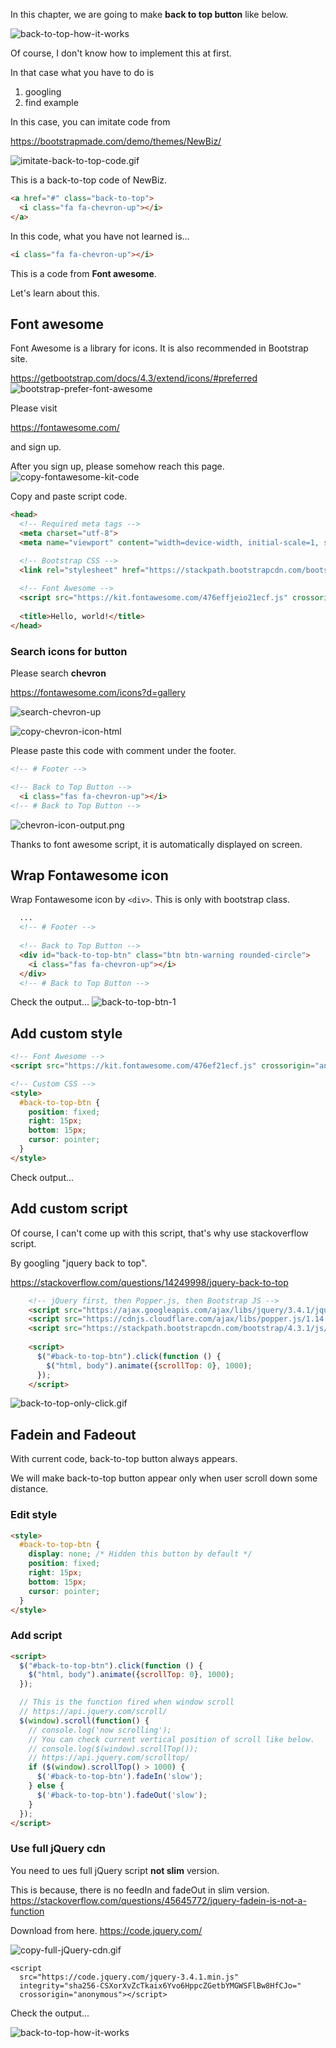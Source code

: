 In this chapter, we are going to make **back to top button** like below.

![back-to-top-how-it-works](https://storage.googleapis.com/coderhackers-assets/the-complete-webdev-with-rails-2020/combine-front-end-guide/back-to-top-how-it-works.gif)


Of course, I don't know how to implement this at first.

In that case what you have to do is

1. googling
2. find example

In this case, you can imitate code from

https://bootstrapmade.com/demo/themes/NewBiz/

![imitate-back-to-top-code.gif](https://storage.googleapis.com/coderhackers-assets/the-complete-webdev-with-rails-2020/combine-front-end-guide/imitate-back-to-top-code.gif)

This is a back-to-top code of NewBiz.
```html
<a href="#" class="back-to-top">
  <i class="fa fa-chevron-up"></i>
</a>
```

In this code, what you have not learned is...

```html
<i class="fa fa-chevron-up"></i>
```

This is a code from **Font awesome**.

Let's learn about this.

## Font awesome
Font Awesome is a library for icons. It is also recommended in Bootstrap site.

https://getbootstrap.com/docs/4.3/extend/icons/#preferred
![bootstrap-prefer-font-awesome](https://storage.googleapis.com/coderhackers-assets/the-complete-webdev-with-rails-2020/combine-front-end-guide/bootstrap-prefer-font-awesome.png)


Please visit

https://fontawesome.com/

and sign up.

After you sign up, please somehow reach this page.
![copy-fontawesome-kit-code](https://storage.googleapis.com/coderhackers-assets/the-complete-webdev-with-rails-2020/combine-front-end-guide/copy-fontawesome-kit-code.gif)

Copy and paste script code.

```html hl_lines="8 9"
<head>
  <!-- Required meta tags -->
  <meta charset="utf-8">
  <meta name="viewport" content="width=device-width, initial-scale=1, shrink-to-fit=no">

  <!-- Bootstrap CSS -->
  <link rel="stylesheet" href="https://stackpath.bootstrapcdn.com/bootstrap/4.3.1/css/bootstrap.min.css" integrity="sha384-ggOyR0iXCbMQv3Xipma34MD+dH/1fQ784/j6cY/iJTQUOhcWr7x9JvoRxT2MZw1T" crossorigin="anonymous">
  
  <!-- Font Awesome -->
  <script src="https://kit.fontawesome.com/476effjeio21ecf.js" crossorigin="anonymous"></script>
  
  <title>Hello, world!</title>
</head>
```

### Search icons for button

Please search **chevron**

https://fontawesome.com/icons?d=gallery

![search-chevron-up](https://storage.googleapis.com/coderhackers-assets/the-complete-webdev-with-rails-2020/combine-front-end-guide/search-chevron-up.png)

![copy-chevron-icon-html](https://storage.googleapis.com/coderhackers-assets/the-complete-webdev-with-rails-2020/combine-front-end-guide/copy-chevron-icon-html.gif)


Please paste this code with comment under the footer.
```html
<!-- # Footer -->

<!-- Back to Top Button -->
  <i class="fas fa-chevron-up"></i>
<!-- # Back to Top Button -->
```

![chevron-icon-output.png](https://storage.googleapis.com/coderhackers-assets/the-complete-webdev-with-rails-2020/combine-front-end-guide/chevron-icon-output.png)

Thanks to font awesome script, it is automatically displayed on screen.


## Wrap Fontawesome icon
Wrap Fontawesome icon by `<div>`. This is only with bootstrap class.
```html
  ...
  <!-- # Footer -->
  
  <!-- Back to Top Button -->
  <div id="back-to-top-btn" class="btn btn-warning rounded-circle">
    <i class="fas fa-chevron-up"></i>
  </div>
  <!-- # Back to Top Button -->
```

Check the output...
![back-to-top-btn-1](https://storage.googleapis.com/coderhackers-assets/the-complete-webdev-with-rails-2020/combine-front-end-guide/back-to-top-btn-1.png)


## Add custom style

```html
<!-- Font Awesome -->
<script src="https://kit.fontawesome.com/476ef21ecf.js" crossorigin="anonymous"></script>

<!-- Custom CSS -->
<style>
  #back-to-top-btn {
    position: fixed;
    right: 15px;
    bottom: 15px;
    cursor: pointer;
  }
</style>
```

Check output...

## Add custom script

Of course, I can't come up with this script, that's why use stackoverflow script.

By googling "jquery back to top".

https://stackoverflow.com/questions/14249998/jquery-back-to-top

```html hl_lines="6 7 8 9 10 11 12 13 14 15 16 17 18 19 20"
    <!-- jQuery first, then Popper.js, then Bootstrap JS -->
    <script src="https://ajax.googleapis.com/ajax/libs/jquery/3.4.1/jquery.min.js"></script>
    <script src="https://cdnjs.cloudflare.com/ajax/libs/popper.js/1.14.7/umd/popper.min.js" integrity="sha384-UO2eT0CpHqdSJQ6hJty5KVphtPhzWj9WO1clHTMGa3JDZwrnQq4sF86dIHNDz0W1" crossorigin="anonymous"></script>
    <script src="https://stackpath.bootstrapcdn.com/bootstrap/4.3.1/js/bootstrap.min.js" integrity="sha384-JjSmVgyd0p3pXB1rRibZUAYoIIy6OrQ6VrjIEaFf/nJGzIxFDsf4x0xIM+B07jRM" crossorigin="anonymous"></script>
    
    <script>
      $("#back-to-top-btn").click(function () {
        $("html, body").animate({scrollTop: 0}, 1000);
      });
    </script>
```

![back-to-top-only-click.gif](https://storage.googleapis.com/coderhackers-assets/the-complete-webdev-with-rails-2020/combine-front-end-guide/back-to-top-only-click.gif)

## Fadein and Fadeout

With current code, back-to-top button always appears.

We will make back-to-top button appear only when user scroll down some distance.

### Edit style
```html hl_lines="3"
<style>
  #back-to-top-btn {
    display: none; /* Hidden this button by default */
    position: fixed;
    right: 15px;
    bottom: 15px;
    cursor: pointer;
  }
</style>
```

### Add script
```html
<script>
  $("#back-to-top-btn").click(function () {
    $("html, body").animate({scrollTop: 0}, 1000);
  });

  // This is the function fired when window scroll
  // https://api.jquery.com/scroll/
  $(window).scroll(function() {
    // console.log('now scrolling');
    // You can check current vertical position of scroll like below.
    // console.log($(window).scrollTop());
    // https://api.jquery.com/scrolltop/
    if ($(window).scrollTop() > 1000) {
      $('#back-to-top-btn').fadeIn('slow');
    } else {
      $('#back-to-top-btn').fadeOut('slow');
    }
  });
</script>
```

### Use full jQuery cdn

You need to ues full jQuery script **not slim** version.

This is because, there is no feedIn and fadeOut in slim version.
https://stackoverflow.com/questions/45645772/jquery-fadein-is-not-a-function

Download from here.
https://code.jquery.com/

![copy-full-jQuery-cdn.gif](https://storage.googleapis.com/coderhackers-assets/the-complete-webdev-with-rails-2020/combine-front-end-guide/copy-full-jQuery-cdn.gif)

```
<script
  src="https://code.jquery.com/jquery-3.4.1.min.js"
  integrity="sha256-CSXorXvZcTkaix6Yvo6HppcZGetbYMGWSFlBw8HfCJo="
  crossorigin="anonymous"></script>
```

Check the output...

![back-to-top-how-it-works](https://storage.googleapis.com/coderhackers-assets/the-complete-webdev-with-rails-2020/combine-front-end-guide/back-to-top-how-it-works.gif)
